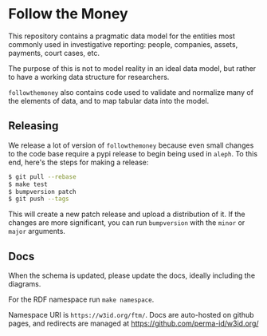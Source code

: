 # Follow the Money

This repository contains a pragmatic data model for the entities most
commonly used in investigative reporting: people, companies, assets,
payments, court cases, etc.

The purpose of this is not to model reality in an ideal data model, but
rather to have a working data structure for researchers.

`followthemoney` also contains code used to validate and normalize many
of the elements of data, and to map tabular data into the model.

## Releasing 

We release a lot of version of `followthemoney` because even small changes
to the code base require a pypi release to begin being used in `aleph`. To
this end, here's the steps for making a release:

```bash
$ git pull --rebase
$ make test
$ bumpversion patch
$ git push --tags
```

This will create a new patch release and upload a distribution of it. If
the changes are more significant, you can run `bumpversion` with the `minor`
or `major` arguments.

## Docs

When the schema is updated, please update the docs, ideally including the diagrams.

For the RDF namespace run `make namespace`.

Namespace URI is `https://w3id.org/ftm/`. Docs are auto-hosted on github pages, and redirects are managed at https://github.com/perma-id/w3id.org/